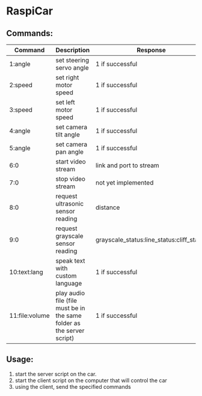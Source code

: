 # RaspiCar

## Commands:


| Command        | Description                                                            | Response                                      |
|----------------|------------------------------------------------------------------------|-----------------------------------------------|
| 1:angle        | set steering servo angle                                               | 1 if successful                               |
| 2:speed        | set right motor speed                                                  | 1 if successful                               |
| 3:speed        | set left motor speed                                                   | 1 if successful                               |
| 4:angle        | set camera tilt angle                                                  | 1 if successful                               |
| 5:angle        | set camera pan angle                                                   | 1 if successful                               |
| 6:0         | start video stream                                                        | link and port to stream |
| 7:0            | stop video stream                                                      | not yet implemented                               |
| 8:0            | request ultrasonic sensor reading                                      | distance                                      |
| 9:0            | request grayscale sensor reading                                       | grayscale_status:line_status:cliff_status     |
| 10:text:lang   | speak text with custom language                                        | 1 if successful                               |
| 11:file:volume | play audio file (file must be in the same folder as the server script) | 1 if successful                               |

## Usage:

1. start the server script on the car.
2. start the client script on the computer that will control the car
3. using the client, send the specified commands
